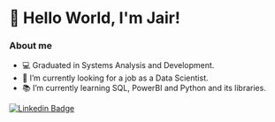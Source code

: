 # 👋 Hello World, I'm Jair! 

### About me 

- 💻 Graduated in Systems Analysis and Development.
- 🔭 I’m currently looking for a job as a Data Scientist.
- 📚 I’m currently learning SQL, PowerBI and Python and its libraries.

[![Linkedin Badge](https://img.shields.io/badge/-LinkedIn-blue?style=flat-square&logo=Linkedin&logoColor=white&link=https://www.linkedin.com/in/jair-silva/)](https://www.linkedin.com/in/jair-silva/) 
